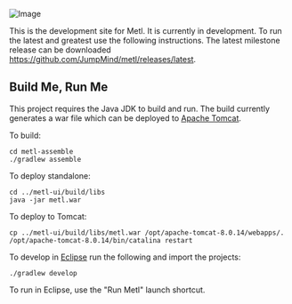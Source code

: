 ![Image](metl-ui/src/main/webapp/VAADIN/themes/apptheme/favicon.ico?raw=true)

This is the development site for Metl.  It is currently in development.  To run the latest and greatest use the following instructions.  The latest milestone release can be downloaded  https://github.com/JumpMind/metl/releases/latest.

## Build Me, Run Me

This project requires the Java JDK to build and run.  The build currently generates a war file 
which can be deployed to [Apache Tomcat](http://tomcat.apache.org).

To build:
~~~~~
cd metl-assemble
./gradlew assemble
~~~~~

To deploy standalone:
~~~~~
cd ../metl-ui/build/libs
java -jar metl.war
~~~~~


To deploy to Tomcat:
~~~~~
cp ../metl-ui/build/libs/metl.war /opt/apache-tomcat-8.0.14/webapps/.
/opt/apache-tomcat-8.0.14/bin/catalina restart
~~~~~

To develop in [Eclipse](http://eclipse.org) run the following and import the projects:
~~~~~
./gradlew develop
~~~~~

To run in Eclipse, use the "Run Metl" launch shortcut.
